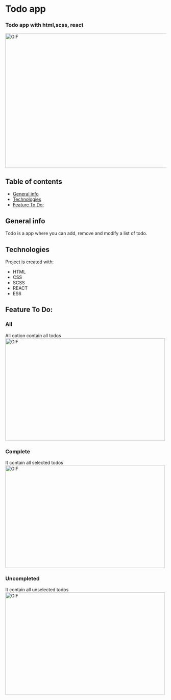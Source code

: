 # Todo app
### Todo app with html,scss, react
 <img align="center" alt="GIF" src="https://user-images.githubusercontent.com/97860664/154562142-b7857d4f-45ad-46d6-b3b3-c1b28fe2ab24.png" width="700" height="420" />

## Table of contents
* [General info](#general-info)
* [Technologies](#technologies)
* [Feature To Do:](#feature-to-do)



## General info
Todo is a app where you can add, remove and modify a list of todo.
## Technologies
  Project is created with:
* HTML
* CSS
* SCSS
* REACT
* ES6

## Feature To Do:

### All
All option contain all todos
 <img align="center" alt="GIF" src="https://user-images.githubusercontent.com/97860664/154562744-c6a6dda3-a272-4da8-ab21-a685b2a37f7a.png" width="500" height="320" />
### Complete
It contain all selected todos
<img align="center" alt="GIF" src="https://user-images.githubusercontent.com/97860664/154562760-9e7c484f-b2b5-4cd0-9be9-ef94d398dd59.png" width="500" height="320" />
### Uncompleted
It contain all unselected todos
<img align="center" alt="GIF" src="https://user-images.githubusercontent.com/97860664/154562768-b62d33d8-4fd9-438b-bd4b-ff3f09060d41.png" width="500" height="320" />
